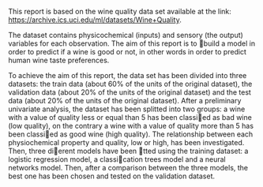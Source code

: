 This report is based on the wine quality data set available at the link:
https://archive.ics.uci.edu/ml/datasets/Wine+Quality.

The dataset contains physicochemical (inputs) and sensory (the output) variables for each observation. 
The aim of this report is to build a model in order to predict if a wine is good or not, in
other words in order to predict human wine taste preferences.

To achieve the aim of this report, the data set has been divided into three datasets: the train
data (about 60% of the units of the original dataset), the validation data (about 20% of the units
of the original dataset) and the test data (about 20% of the units of the original dataset).
After a preliminary univariate analysis, the dataset has been splitted into two groups: a wine
with a value of quality less or equal than 5 has been classied as bad wine (low quality), on
the contrary a wine with a value of quality more than 5 has been classied as good wine (high
quality). The relationship between each physiochemical property and quality, low or high, has
been investigated. Then, three dierent models have been tted using the training dataset: a
logistic regression model, a classication trees model and a neural networks model. Then, after a
comparison between the three models, the best one has been chosen and tested on the validation
dataset.

